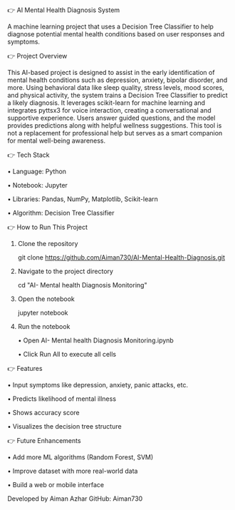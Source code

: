 👉 AI Mental Health Diagnosis System

A machine learning project that uses a Decision Tree Classifier to help diagnose potential mental health conditions based on user responses and symptoms.

👉 Project Overview

This AI-based project is designed to assist in the early identification of mental health conditions such as depression, anxiety, bipolar disorder, and more. Using behavioral data like sleep quality, stress levels, mood scores, and physical activity, the system trains a Decision Tree Classifier to predict a likely diagnosis. It leverages scikit-learn for machine learning and integrates pyttsx3 for voice interaction, creating a conversational and supportive experience. Users answer guided questions, and the model provides predictions along with helpful wellness suggestions. This tool is not a replacement for professional help but serves as a smart companion for mental well-being awareness.

👉 Tech Stack

• Language: Python

• Notebook: Jupyter

• Libraries: Pandas, NumPy, Matplotlib, Scikit-learn

• Algorithm: Decision Tree Classifier

👉 How to Run This Project

1. Clone the repository
   
   git clone https://github.com/Aiman730/AI-Mental-Health-Diagnosis.git
   
3. Navigate to the project directory
   
   cd "AI- Mental health Diagnosis Monitoring"
   
5. Open the notebook
   
   jupyter notebook
   
7. Run the notebook
   
   • Open AI- Mental health Diagnosis Monitoring.ipynb
   
   • Click Run All to execute all cells

👉 Features

• Input symptoms like depression, anxiety, panic attacks, etc.

• Predicts likelihood of mental illness

• Shows accuracy score

• Visualizes the decision tree structure

👉 Future Enhancements

• Add more ML algorithms (Random Forest, SVM)

• Improve dataset with more real-world data

• Build a web or mobile interface


Developed by
Aiman Azhar
GitHub: Aiman730
